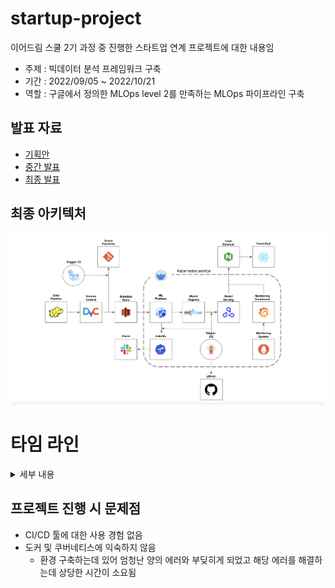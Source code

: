 # startup-project
이어드림 스쿨 2기 과정 중 진행한 스타트업 연계 프로젝트에 대한 내용임

- 주제 : 빅데이터 분석 프레임워크 구축
- 기간 : 2022/09/05 ~ 2022/10/21
- 역할 : 구글에서 정의한 MLOps level 2를 만족하는 MLOps 파이프라인 구축

## 발표 자료
- [기획안](https://docs.google.com/presentation/d/1g8TlGWvKnN1AuEqA5nkjA-NIPwLQYDyk/edit?usp=sharing&ouid=118253427836564636716&rtpof=true&sd=true)
- [중간 발표](https://docs.google.com/presentation/d/1m8EF5LbnHuOY3mnhSsFTEKkyB3cQIyCe/edit?usp=sharing&ouid=118253427836564636716&rtpof=true&sd=true)
- [최종 발표](https://docs.google.com/presentation/d/1BbtlxzXMZAAFppnBjJYfnrecRzcd9GTB/edit?usp=sharing&ouid=118253427836564636716&rtpof=true&sd=true)

## 최종 아키텍처

![최종 아키텍처](/images/final_architecture.png)

# 타임 라인

<details>
<summary>세부 내용</summary>
<div markdown="1">

## 기획안(09/05 ~ 09/23)

### 진행 작업
-  쿠버네티스 환경을 구축해본 경험이 없기 때문에 모두의 MLOps를 참고하여 환경을 구축하였음
-  remote storage, model registry로 amazon S3를 사용하기 위해 환경을 바꾸는 작업을 수행
-  CI/CD 툴을 사용해본 적이 없기 때문에 Jenkins와 Argo CD를 이용한 CI/CD 환경을 구축해봄(ml 파이프라인에 적용해보지는 않고 되는지만 확인해봄)

### 문제점
- [MLflow 설정시 발생한 문제(ver.1)](/pj_env/troubles.md#mlflow)
- [Jenkins 사용시 발생한 문제(ver.1)](/pj_env/troubles.md#jenkins)
- [Argo CD 사용시 발생한 문제](/pj_env/troubles.md#argo-cd)

## 중간 발표(09/26~10/07)

### 진행 작업
- 두 개의 자동화 라인을 구상함
	1. 새로운 데이터가 올라오면 실험까지 자동화 하는 라인
	2. 배포를 위한 모델 학습과 모델의 배포 까지 자동화 하는 라인
- 1번 라인을 위해서 필요한 툴들 체크해봄
	- DVC
	- katib experiment 를 위한 image
	- argo workflow
	- argo event
	- jenkins
	- slack API
- 2번 라인을 위해서 필요한 것
	- mlflow
	- seldon core
	- argo cd
	- prometheus
	- grafana

### 문제점
- [DVC 사용시 발생한 문제](/pj_env/troubles.md#dvc)
- [katib 사용시 발생한 문제](/pj_env/troubles.md#katib)
- [Jenkins 사용시 발생한 문제(ver.2)](/pj_env/troubles.md#jenkins)
- [Argo Workflow 사용시 발생한 문제](/pj_env/troubles.md#argo-workflow-events)
- [Seldon core 사용시 발생한 문제](/pj_env/troubles.md#seldon-core)

## 최종 발표(10/10 ~ 10/21)

### 진행 작업
- 실제로 두 자동화 라인을 제대로 빌드하고 라인들이 제대로 실행되는지 체크

	1.  새로운 데이터가 올라오면 실험까지 자동화 하는 라인
		-   데이터 버전 관리를 git과 같이 하기 위해서 DVC를 이용하고 remote storage로 amazon s3를 사용한다.
		-   바뀐 데이터를 push하면 github actions를 이용하여 바뀐 데이터에 대한 학습을 하는 docker image를 build, push하게 한다. 그리고 데이터가 업데이트되고 해당 내용으로 katib 실험을 진행할 수 있음을 알리기 위해서 PR을 생성한다.
		-   업데이트된 학습의 PR이 merge되면 github webhook과 argo events를 이용하여 katib experiment을 실행하고 해당 실험이 끝나면 slack API를 이용하여 알람을 보내는 workflow를 실행시킨다.

	2. 배포를 위한 모델 학습과 모델의 배포 까지 자동화 하는 라인
		-  실험에서 최적의 파라미터를 선택하여 해당 모델을 mlflow server에 업로드한다. 이때 모델 저장소로 amazon s3를 사용합니다.
		-   이후 바뀐 모델에 대한 seldon core manifest 파일을 github에 push하게 합니다.
		-  argo CD는 해당 github repository와 branch 감시하고 내용이 업데이트 되면, 해당 manifest 파일을 pull하여 모델 API의 배포가 지속적으로 이루어지도록 배포를 업데이트 한다.
		- prometheus와 grafana로 해당 모델 서버와 모델의 metric을 측정한다.

### 문제점
- [Seldon core 미해결 문제](/pj_env/troubles.md#seldon-core)
- [Prometheus 미해결 문제](/pj_env/troubles.md#promethus-grafana)
</div>
</details>

## 프로젝트 진행 시 문제점
- CI/CD 툴에 대한 사용 경험 없음
- 도커 및 쿠버네티스에 익숙하지 않음
	- 환경 구축하는데 있어 엄청난 양의 에러와 부딪히게 되었고 해당 에러를 해결하는데 상당한 시간이 소요됨
